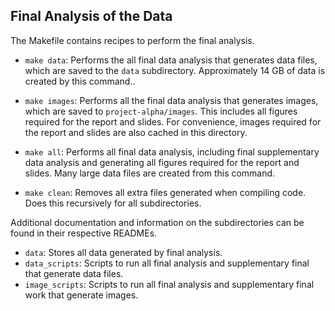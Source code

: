 ## Final Analysis of the Data 

The Makefile contains recipes to perform the final analysis. 

- `make data`: Performs the all final data analysis that generates data files,
which are saved to the `data` subdirectory. Approximately 14 GB of data is
created by this command..
- `make images`: Performs all the final data analysis that generates images, 
which are saved to `project-alpha/images`. This includes all figures required 
for the report and slides. For convenience, images required for the report and 
slides are also cached in this directory. 
- `make all`: Performs all final data analysis, including final supplementary 
data analysis and generating all figures required for the report and slides. 
Many large data files are created from this command. 

- `make clean`: Removes all extra files generated when compiling code. Does 
this recursively for all subdirectories. 

Additional documentation and information on the subdirectories can be found in 
their respective READMEs. 
 
- `data`: Stores all data generated by final analysis. 
- `data_scripts`: Scripts to run all final analysis and supplementary final 
that generate data files. 
- `image_scripts`: Scripts to run all final analysis and supplementary final 
work that generate images.
